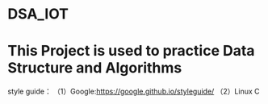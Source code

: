 # DSA_IOT
# This Project is used to practice Data Structure and Algorithms
style guide：
（1）Google:https://google.github.io/styleguide/
（2）Linux C
